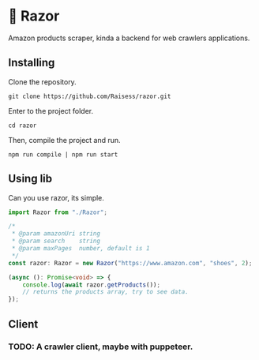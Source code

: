 # 🤖 Razor

Amazon products scraper, kinda a backend for web crawlers applications.

## Installing

Clone the repository.

```shell
git clone https://github.com/Raisess/razor.git
```

Enter to the project folder.

```shell
cd razor
```

Then, compile the project and run.

```shell
npm run compile | npm run start
```

## Using lib

Can you use razor, its simple.

```ts
import Razor from "./Razor";

/*
 * @param amazonUri string
 * @param search    string
 * @param maxPages  number, default is 1
 */
const razor: Razor = new Razor("https://www.amazon.com", "shoes", 2);

(async (): Promise<void> => {
	console.log(await razor.getProducts());
	// returns the products array, try to see data.
});
```

## Client

### TODO: A crawler client, maybe with puppeteer.

